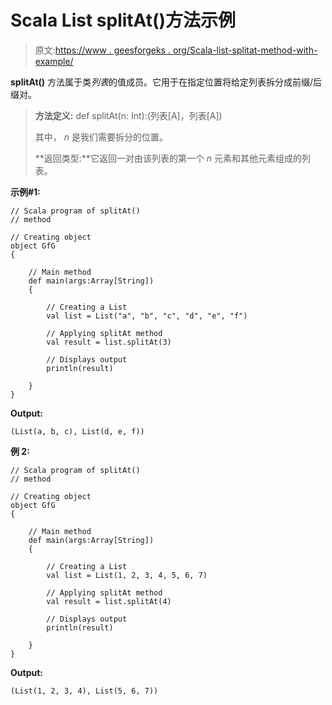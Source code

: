# Scala List splitAt()方法示例

> 原文:[https://www . geesforgeks . org/Scala-list-splitat-method-with-example/](https://www.geeksforgeeks.org/scala-list-splitat-method-with-example/)

**splitAt()** 方法属于类*列表*的值成员。它用于在指定位置将给定列表拆分成前缀/后缀对。

> **方法定义:** def splitAt(n: Int):(列表[A]，列表[A])
> 
> 其中， *n* 是我们需要拆分的位置。
> 
> **返回类型:**它返回一对由该列表的第一个 *n* 元素和其他元素组成的列表。

**示例#1:**

```
// Scala program of splitAt()
// method

// Creating object
object GfG
{ 

    // Main method
    def main(args:Array[String])
    {

        // Creating a List 
        val list = List("a", "b", "c", "d", "e", "f")

        // Applying splitAt method 
        val result = list.splitAt(3)

        // Displays output
        println(result)

    }
}
```

**Output:**

```
(List(a, b, c), List(d, e, f))

```

**例 2:**

```
// Scala program of splitAt()
// method

// Creating object
object GfG
{ 

    // Main method
    def main(args:Array[String])
    {

        // Creating a List 
        val list = List(1, 2, 3, 4, 5, 6, 7)

        // Applying splitAt method 
        val result = list.splitAt(4)

        // Displays output
        println(result)

    }
}
```

**Output:**

```
(List(1, 2, 3, 4), List(5, 6, 7))

```
